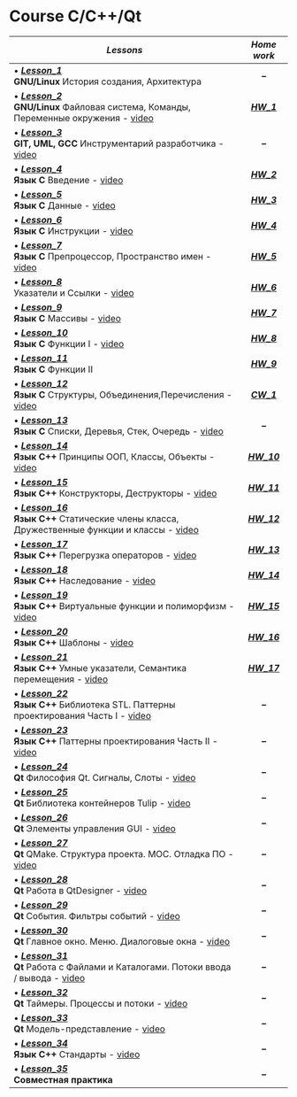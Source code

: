 # Course C/C++/Qt

|***Lessons***|***Home work***|
|---|:-:|
|• [***Lesson_1***](https://github.com/BurdichxD4r/Cpp_Lessons/tree/master/class_work/Lesson_1#gnulinux-история-создания-архитектура)<br>**GNU/Linux** История создания, Архитектура| ***–*** |
|• [***Lesson_2***](https://github.com/BurdichxD4r/Cpp_Lessons/tree/master/class_work/Lesson_2#gnulinux-файловая-система-команды-переменные-окружения)<br>**GNU/Linux** Файловая система, Команды, Переменные окружения - [video](https://youtu.be/OqUWYzSx-PI)|[***HW_1***](https://github.com/BurdichxD4r/Cpp_Lessons/tree/master/home_work/HW_1_Burdeynyi#task_1)|
|• [***Lesson_3***](https://github.com/BurdichxD4r/Cpp_Lessons/tree/master/class_work/Lesson_3#git-uml-gcc-инструментарий-разработчика)<br>**GIT, UML, GCC** Инструментарий разработчика - [video](https://youtu.be/aHuqFSGEosc)| ***–*** |
|• [***Lesson_4***](https://github.com/BurdichxD4r/Cpp_Lessons/tree/master/class_work/Lesson_4#язык-с-введение)<br>**Язык С** Введение - [video](https://youtu.be/HTa3Q26zTuU)|[***HW_2***](https://github.com/BurdichxD4r/Cpp_Lessons/tree/master/home_work/HW_2_Burdeynyi#task_1)|
|• [***Lesson_5***](https://github.com/BurdichxD4r/Cpp_Lessons/blob/master/class_work/Lesson_5#данные-в-языке-c)<br>**Язык С** Данные - [video](https://youtu.be/kgZVgsyuemw)|[***HW_3***](https://github.com/BurdichxD4r/Cpp_Lessons/tree/master/home_work/HW_3_Burdeynyi#task_3)|
|• [***Lesson_6***](https://github.com/BurdichxD4r/Cpp_Lessons/blob/master/class_work/Lesson_6#инструкции-языка-с)<br>**Язык C** Инструкции - [video](https://youtu.be/6KBc3ibBQMc)|[***HW_4***](https://github.com/BurdichxD4r/Cpp_Lessons/tree/master/home_work/HW_4_Burdeynyi#task_1)|
|• [***Lesson_7***](https://github.com/BurdichxD4r/Cpp_Lessons/blob/master/class_work/Lesson_7#препроцессорпространство-имен)<br>**Язык C** Препроцессор, Пространство имен - [video](https://youtu.be/L80Q1JzDE9I)|[***HW_5***](https://github.com/BurdichxD4r/Cpp_Lessons/tree/master/home_work/HW_5_Burdeynyi#task_1)|
|• [***Lesson_8***](https://github.com/BurdichxD4r/Cpp_Lessons/blob/master/class_work/Lesson_8#указатели-и-ссылки)<br>Указатели и Ссылки - [video](https://youtu.be/O4JWybS2SyA)|[***HW_6***](https://github.com/BurdichxD4r/Cpp_Lessons/tree/master/home_work/HW_6_Burdeynyi#task_1)|
|• [***Lesson_9***](https://github.com/BurdichxD4r/Cpp_Lessons/tree/master/class_work/Lesson_9#массивы-в-языке-с)<br>**Язык C** Массивы - [video](https://youtu.be/eED2VTY6BA8)|[***HW_7***](https://github.com/BurdichxD4r/Cpp_Lessons/tree/master/home_work/HW_7_Burdeynyi#task_1)|
|• [***Lesson_10***](https://github.com/BurdichxD4r/Cpp_Lessons/tree/master/class_work/Lesson_10#функции-в-языке-с-i)<br>**Язык C** Функции I - [video](https://youtu.be/Z3rtVE36QAM)|[***HW_8***](https://github.com/BurdichxD4r/Cpp_Lessons/tree/master/home_work/HW_8_Burdeynyi#task_1)|
|• [***Lesson_11***](https://github.com/BurdichxD4r/Cpp_Lessons/tree/master/class_work/Lesson_11#функции-в-языке-с-ii)<br>**Язык C** Функции II|[***HW_9***](https://github.com/BurdichxD4r/Cpp_Lessons/tree/master/home_work/HW_9_Burdeynyi#task_1)|
|• [***Lesson_12***](https://github.com/BurdichxD4r/Cpp_Lessons/tree/master/class_work/Lesson_12#структуры-объединения-перечисления)<br>**Язык C** Структуры, Объединения,Перечисления - [video](https://youtu.be/ABordo7bwpQ)|[***CW_1***](https://github.com/BurdichxD4r/Cpp_Lessons/tree/master/home_work/CW_1_Burdeynyi#курсовая-работа-1)|
|• [***Lesson_13***](https://github.com/BurdichxD4r/Cpp_Lessons/tree/master/class_work/Lesson_13#списки-деревья-стек-очередь)<br>**Язык C** Списки, Деревья, Стек, Очередь - [video](https://youtu.be/65c_PrZ2H6k)| ***–*** |
|• [***Lesson_14***](https://github.com/BurdichxD4r/Cpp_Lessons/tree/master/class_work/Lesson_14#принципы-ооп-классы-объекты)<br>**Язык C++** Принципы ООП, Классы, Объекты - [video](https://youtu.be/87pYBIQT8SY)|[***HW_10***](https://github.com/BurdichxD4r/Cpp_Lessons/tree/master/home_work/HW_10_Burdeynyi#task_1)|
|• [***Lesson_15***](https://github.com/BurdichxD4r/Cpp_Lessons/blob/master/class_work/Lesson_15#конструкторы-деструкторы)<br>**Язык C++** Конструкторы, Деструкторы - [video](https://youtu.be/c9boMkvIZUc)|[***HW_11***](https://github.com/BurdichxD4r/Cpp_Lessons/tree/master/home_work/HW_11_Burdeynyi#task_1)|
|• [***Lesson_16***](https://github.com/BurdichxD4r/Cpp_Lessons/blob/master/class_work/Lesson_16#статические-члены-класса-дружественные-функции-и-классы)<br>**Язык C++** Статические члены класса, Дружественные функции и классы - [video](https://youtu.be/-_5fRHswROw)|[***HW_12***](https://github.com/BurdichxD4r/Cpp_Lessons/tree/master/home_work/HW_12_Burdeynyi#task_1)|
|• [***Lesson_17***](https://github.com/BurdichxD4r/Cpp_Lessons/tree/master/class_work/Lesson_17#перегрузка-операторов-в-с)<br>**Язык C++** Перегрузка операторов - [video](https://youtu.be/FkZZbAjbT-k)|[***HW_13***](https://github.com/BurdichxD4r/Cpp_Lessons/tree/master/home_work/HW_13_Burdeynyi#task_1)|
|• [***Lesson_18***](https://github.com/BurdichxD4r/Cpp_Lessons/tree/master/class_work/Lesson_18#наследование-в-с)<br>**Язык C++** Наследование - [video](https://youtu.be/FZUfn0-tUac)|[***HW_14***](https://github.com/BurdichxD4r/Cpp_Lessons/tree/master/home_work/HW_14_Burdeynyi#task_1)|
|• [***Lesson_19***](https://github.com/BurdichxD4r/Cpp_Lessons/tree/master/class_work/Lesson_19#виртуальные-функции-и-полиморфизм)<br>**Язык C++** Виртуальные функции и полиморфизм - [video](https://youtu.be/0TlzB6xDeCs)|[***HW_15***](https://github.com/BurdichxD4r/Cpp_Lessons/tree/master/home_work/HW_15_Burdeynyi#task_1)|
|• [***Lesson_20***](https://github.com/BurdichxD4r/Cpp_Lessons/tree/master/class_work/Lesson_20#шаблоны-в-c)<br>**Язык C++** Шаблоны - [video](https://youtu.be/I1oRl137MY8)|[***HW_16***](https://github.com/BurdichxD4r/Cpp_Lessons/tree/master/home_work/HW_16_Burdeynyi#task_1)|
|• [***Lesson_21***](https://github.com/BurdichxD4r/Cpp_Lessons/tree/master/class_work/Lesson_21#умные-указатели-семантика-перемещения)<br>**Язык C++** Умные указатели, Семантика перемещения - [video](https://youtu.be/LUIN1vbyDQw)|[***HW_17***](https://github.com/BurdichxD4r/Cpp_Lessons/tree/master/home_work/HW_17_Burdeynyi#task_1)|
|• [***Lesson_22***](https://github.com/BurdichxD4r/Cpp_Lessons/blob/master/class_work/Lesson_22#библиотека-stlstandard-template-library)<br>**Язык C++** Библиотека STL. Паттерны проектирования Часть I - [video](https://youtu.be/19lGSxH3wTg)| ***–*** |
|• [***Lesson_23***](https://github.com/BurdichxD4r/Cpp_Lessons/blob/master/class_work/Lesson_23#паттерны-проектирования)<br>**Язык C++** Паттерны проектирования Часть II - [video](https://youtu.be/BfDHf5s0QPE)| ***–*** |
|• [***Lesson_24***](https://github.com/BurdichxD4r/Cpp_Lessons/blob/master/class_work/Lesson_24#философия-qt-сигналы-слоты)<br>**Qt** Философия Qt. Сигналы, Слоты - [video](https://youtu.be/jQVhvDcBnww)| ***–*** |
|• [***Lesson_25***](https://github.com/BurdichxD4r/Cpp_Lessons/blob/master/class_work/Lesson_25#библиотека-контейнеров-tulip)<br>**Qt** Библиотека контейнеров Tulip - [video](https://youtu.be/-Aqwo5-Hh4g)| ***–*** |
|• [***Lesson_26***](https://github.com/BurdichxD4r/Cpp_Lessons/blob/master/class_work/Lesson_26#элементы-управления-gui)<br>**Qt** Элементы управления GUI - [video](https://youtu.be/hxQvTVQLZoY)| ***–*** |
|• [***Lesson_27***](https://github.com/BurdichxD4r/Cpp_Lessons/blob/master/class_work/Lesson_27#qmake-структура-проекта-moc-отладка-по)<br>**Qt** QMake. Структура проекта. MOC. Отладка ПО - [video](https://youtu.be/DgBVmPJiy1Q)| ***–*** |
|• [***Lesson_28***](https://github.com/BurdichxD4r/Cpp_Lessons/blob/master/class_work/Lesson_28#работа-в-qtdesigner)<br>**Qt** Работа в QtDesigner - [video](https://youtu.be/hqACv7b1Q3U)| ***–*** |
|• [***Lesson_29***](https://github.com/BurdichxD4r/Cpp_Lessons/blob/master/class_work/Lesson_29#события-фильтры-событий)<br>**Qt** События. Фильтры событий - [video](https://youtu.be/mPZJ4FIHwEw)| ***–*** |
|• [***Lesson_30***](https://github.com/BurdichxD4r/Cpp_Lessons/blob/master/class_work/Lesson_30#главное-окно-меню-диалоговые-окна)<br>**Qt** Главное окно. Меню. Диалоговые окна - [video]()| ***–*** |
|• [***Lesson_31***](https://github.com/BurdichxD4r/Cpp_Lessons/blob/master/class_work/Lesson_31#работа-с-файлами-и-каталогами-потоки-ввода--вывода)<br>**Qt** Работа с Файлами и Каталогами. Потоки ввода / вывода - [video]()| ***–*** |
|• [***Lesson_32***](https://github.com/BurdichxD4r/Cpp_Lessons/blob/master/class_work/Lesson_32#таймеры-процессы-и-потоки)<br>**Qt** Таймеры. Процессы и потоки - [video]()| ***–*** |
|• [***Lesson_33***](https://github.com/BurdichxD4r/Cpp_Lessons/blob/master/class_work/Lesson_33#mодель-представление)<br>**Qt** Mодель-представление - [video]()| ***–*** |
|• [***Lesson_34***](https://github.com/BurdichxD4r/Cpp_Lessons/blob/master/class_work/Lesson_34#стандарты-с)<br>**Язык C++** Стандарты - [video]()| ***–*** |
|• [***Lesson_35***](https://github.com/BurdichxD4r/Cpp_Lessons/blob/master/class_work/Lesson_35#совместная-практика)<br>**Совместная практика**| ***–*** |